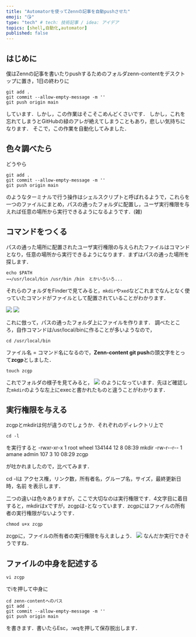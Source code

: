 ```yaml
---
title: "Automatorを使ってZennの記事を自動pushさせた"
emoji: "😘"
type: "tech" # tech: 技術記事 / idea: アイデア
topics: [shell,自動化,automator]
published: false
---
```


## はじめに
僕はZennの記事を書いたりpushするためのフォルダzenn-contentをデスクトップに置き，1日の終わりに
```Shell
git add .
git commit --allow-empty-message -m ''
git push origin main
```
しています．しかし，この作業はそこそこめんどくさいです．
しかし，これを忘れてしまうとGitHubの緑のアレが絶えてしまうこともあり，悲しい気持ちになります．
そこで，この作業を自動化してみました．

## 色々調べたら
どうやら
```Shell
git add .
git commit --allow-empty-message -m ''
git push origin main
```
のようなターミナルで行う操作はシェルスクリプトと呼ばれるようで，これらを一つのファイルにまとめ，パスの通ったフォルダに配置し，ユーザ実行権限を与えれば任意の場所から実行できるようになるようです．(雑)

## コマンドをつくる
パスの通った場所に配置されたユーザ実行権限の与えられたファイルはコマンドとなり，任意の場所から実行できるようになります．まずはパスの通った場所を探します．

```
echo $PATH
→→/usr/local/bin /usr/bin /bin　とかいろいろ...
```

それらのフォルダをFinderで見てみると，`mkdir`や`xed`などこれまでなんとなく使っていたコマンドがファイルとして配置されていることがわかります．

![](https://storage.googleapis.com/zenn-user-upload/f74e44e006da-20220312.jpg)
![](https://storage.googleapis.com/zenn-user-upload/c2c5f6948ecf-20220312.jpg)

これに倣って，パスの通ったフォルダ上にファイルを作ります．
調べたところ，自作コマンドは/usr/local/binに作ることが多いようなので，
```
cd /usr/local/bin
```
ファイル名 = コマンド名になるので，**Zenn-content git push**の頭文字をとって**zcgp**としました．
```
touch zcgp
````

これでフォルダの様子を見てみると，
![](https://storage.googleapis.com/zenn-user-upload/831b9666f966-20220312.jpg)
のようになっています．先ほど確認した`mkdir`のような左上にexecと書かれたものと違うことがわかります．

## 実行権限を与える
zcgpとmkdirは何が違うのでしょうか．それぞれのディレクトリ上で

```
cd -l
```
を実行すると
-rwxr-xr-x  1 root  wheel   134144 12  8 08:39 mkdir
-rw-r--r--  1 amane  admin        107  3 10 08:29 zcgp

が吐かれましたので，比べてみます．

cd -lは
アクセス権，リンク数，所有者名，グループ名，サイズ，最終更新日時，名前
を表示します．

二つの違いは色々ありますが，ここで大切なのは実行権限です．4文字目に着目すると，mkdirはxですが，zcgpは-となっています．zcgpにはファイルの所有者の実行権限がないようです．

```
chmod u+x zcgp
```

zcgpに，ファイルの所有者の実行権限を与えましょう．
![](https://storage.googleapis.com/zenn-user-upload/08f75426b560-20220312.jpg)
なんだか実行できそうですね．

## ファイルの中身を記述する

```
vi zcgp
```

でiを押して中身に
```
cd zenn-contentへのパス
git add .
git commit --allow-empty-message -m ''
git push origin main
```
を書きます．書いたらEsc，:wqを押して保存脱出します．

